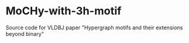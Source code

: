 # MoCHy-with-3h-motif
Source code for VLDBJ paper "Hypergraph motifs and their extensions beyond binary"
